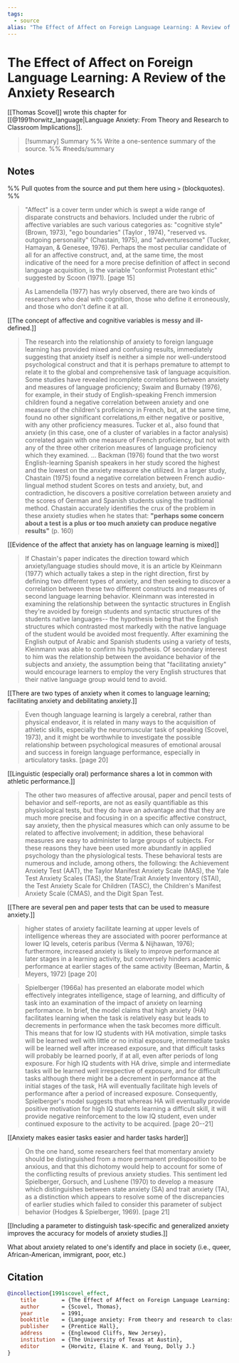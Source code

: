 ```yaml
---
tags: 
  - source
alias: "The Effect of Affect on Foreign Language Learning: A Review of the Anxiety Research"
---
```

# The Effect of Affect on Foreign Language Learning: A Review of the Anxiety Research
[[Thomas Scovel]] wrote this chapter for [[@1991horwitz_language|Language Anxiety: From Theory and Research to Classroom Implications]].

> [!summary] Summary
> %% Write a one-sentence summary of the source. %%
#needs/summary
## Notes
%% Pull quotes from the source and put them here using `>` (blockquotes). %%

> "Affect" is a cover term under which is swept a wide range of disparate constructs and behaviors. Included under the rubric of affective variables are such various categories as: "cognitive style" (Brown, 1973), "ego boundaries" (Taylor , 1974), "reserved vs. outgoing personality" (Chastain, 1975), and "adventuresome" (Tucker, Hamayan, & Genesee, 1976). Perhaps the most peculiar candidate of all for an affective construct, and, at the same time, the most indicative of the need for a more precise definition of affect in second language acquisition, is the variable "conformist Protestant ethic" suggested by Scoon (1971). [page 15]

> As Lamendella (1977) has wryly observed, there are two kinds of researchers who deal with cognition, those who define it erroneously, and those who don't define it at all.

[[The concept of affective and cognitive variables is messy and ill-defined.]]

> The research into the relationship of anxiety to foreign language learning has provided mixed and confusing results, immediately suggesting that anxiety itself is neither a simple nor well-understood psychological construct and that it is perhaps premature to attempt to relate it to the global and comprehensive task of language acquisition. Some studies have revealed incomplete correlations between anxiety and measures of language proficiency; Swaim and Burnaby (1976), for example, in their study of English-speaking French immersion children found a negative correlation between anxiety and one measure of the children's proficiency in French, but, at the same time, found no other significant correlations,m either negative or positive, with any other proficiency measures. Tucker et al., also found that anxiety (in this case, one of a cluster of variables in a factor analysis) correlated again with one measure of French proficiency, but not with any of the three other criterion measures of language proficiency which they examined. ... Backman (1976) found that the two worst English-learning Spanish speakers in her study scored the highest and the lowest on the anxiety measure she utilized. In a larger study, Chastain (1975) found a negative correlation between French audio-lingual method student Scores on tests and anxiety, but, and contradiction, he discovers a positive correlation between anxiety and the scores of German and Spanish students using the traditional method. Chastain accurately identifies the crux of the problem in these anxiety studies when he states that: **"perhaps some concern about a test is a plus or too much anxiety can produce negative results"** (p. 160)

[[Evidence of the affect that anxiety has on language learning is mixed]]

> If Chastain's paper indicates the direction toward which anxiety/language studies should move, it is an article by Kleinmann (1977) which actually takes a step in the right direction, first by defining two different types of anxiety, and then seeking to discover a correlation between these two different constructs and measures of second language learning behavior. Kleinmann was interested in examining the relationship between the syntactic structures in English they're avoided by foreign students and syntactic structures of the students native languages-- the hypothesis being that the English structures which contrasted most markedly with the native language of the student would be avoided most frequently. After examining the English output of Arabic and Spanish students using a variety of tests, Kleinmann was able to confirm his hypothesis. Of secondary interest to him was the relationship between the avoidance behavior of the subjects and anxiety, the assumption being that "facilitating anxiety" would encourage learners to employ the very English structures that their native language group would tend to avoid.

[[There are two types of anxiety when it comes to language learning; facilitating anxiety and debilitating anxiety.]]

> Even though language learning is largely a cerebral, rather than physical endeavor, it is related in many ways to the acquisition of athletic skills, especially the neuromuscular task of speaking (Scovel, 1973), and it might be worthwhile to investigate the possible relationship between psychological measures of emotional arousal and success in foreign language performance, especially in articulatory tasks. [page 20]

[[Linguistic (especially oral) performance shares a lot in common with athletic performance.]]

> The other two measures of affective arousal, paper and pencil tests of behavior and self-reports, are not as easily quantifiable as this physiological tests, but they do have an advantage and that they are much more precise and focusing in on a specific affective construct, say anxiety, then the physical measures which can only assume to be related to affective involvement; in addition, these behavioral measures are easy to administer to large groups of subjects. For these reasons they have been used more abundantly in applied psychology than the physiological tests. These behavioral tests are numerous and include, among others, the following: the Achievement Anxiety Test (AAT), the Taylor Manifest Anxiety Scale (MAS), the Yale Test Anxiety Scales (TAS), the State/Trait Anxiety Inventory (STAI), the Test Anxiety Scale for Children (TASC), the Children's Manifest Anxiety Scale (CMAS), and the Digit Span Test.

[[There are several pen and paper tests that can be used to measure anxiety.]]

> higher states of anxiety facilitate learning at upper levels of intelligence whereas they are associated with poorer performance at lower IQ levels, ceteris paribus (Verma & Nijhawan, 1976); furthermore, increased anxiety is likely to improve performance at later stages in a learning activity, but conversely hinders academic performance at earlier stages of the same activity (Beeman, Martin, & Meyers, 1972) [page 20]

> Spielberger (1966a) has presented an elaborate model which effectively integrates intelligence, stage of learning, and difficulty of task into an examination of the impact of anxiety on learning performance. In brief, the model claims that high anxiety (HA) facilitates learning when the task is relatively easy but leads to decrements in performance when the task becomes more difficult. This means that for low IQ students with HA motivation, simple tasks will be learned well with little or no initial exposure, intermediate tasks will be learned well after increased exposure, and that difficult tasks will probably be learned poorly, if at all, even after periods of long exposure. For high IQ students with HA drive, simple and intermediate tasks will be learned well irrespective of exposure, and for difficult tasks although there might be a decrement in performance at the initial stages of the task, HA will eventually facilitate high levels of performance after a period of increased exposure. Consequently, Spielberger's model suggests that whereas HA will eventually provide positive motivation for high IQ students learning a difficult skill, it will provide negative reinforcement to the low IQ student, even under continued exposure to the activity to be acquired. [page 20--21]

[[Anxiety makes easier tasks easier and harder tasks harder]]

> On the one hand, some researchers feel that momentary anxiety should be distinguished from a more permanent predisposition to be anxious, and that this dichotomy would help to account for some of the conflicting results of previous anxiety studies. This sentiment led Spielberger, Gorsuch, and Lushene (1970) to develop a measure which distinguishes between state anxiety (SA) and trait anxiety (TA), as a distinction which appears to resolve some of the discrepancies of earlier studies which failed to consider this parameter of subject behavior (Hodges &  Spielberger, 1969). [page 21]

[[Including a parameter to distinguish task-specific and generalized anxiety improves the accuracy for models of anxiety studies.]]

What about anxiety related to one's identify and place in society (i.e., queer, African-American, immigrant, poor, etc.)
## Citation

```bibtex
@incollection{1991scovel_effect,
	title        = {The Effect of Affect on Foreign Language Learning: A Review of the Anxiety Research},
	author       = {Scovel, Thomas},
	year         = 1991,
	booktitle    = {Language anxiety: From theory and research to classroom implications},
	publisher    = {Prentice Hall},
	address      = {Englewood Cliffs, New Jersey},
	institution  = {The University of Texas at Austin},
	editor       = {Horwitz, Elaine K. and Young, Dolly J.}
}
```

